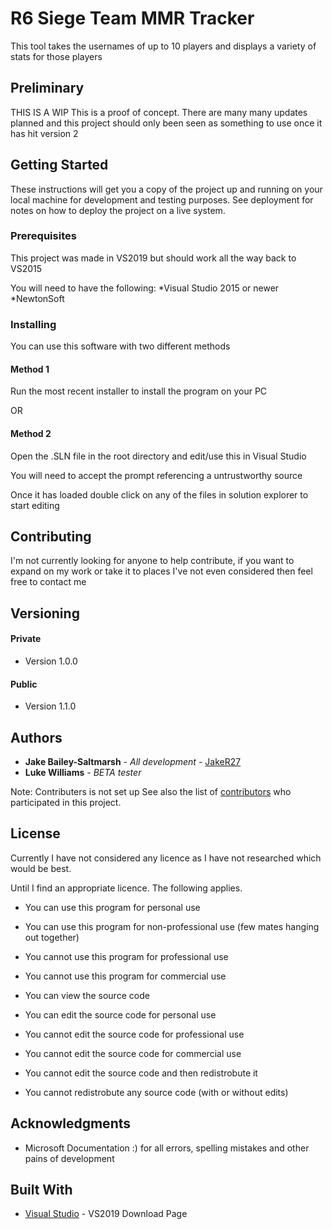 # R6 Siege Team MMR Tracker

This tool takes the usernames of up to 10 players and displays a variety of stats for those players


## Preliminary

THIS IS A WIP
This is a proof of concept. There are many many updates planned and this project should only been seen as something to use once it has hit version 2


## Getting Started

These instructions will get you a copy of the project up and running on your local machine for development and testing purposes. See deployment for notes on how to deploy the project on a live system.


### Prerequisites

This project was made in VS2019 but should work all the way back to VS2015

You will need to have the following:
*Visual Studio 2015 or newer
*NewtonSoft


### Installing

You can use this software with two different methods

#### Method 1
Run the most recent installer to install the program on your PC

OR

#### Method 2
Open the .SLN file in the root directory and edit/use this in Visual Studio

You will need to accept the prompt referencing a untrustworthy source

Once it has loaded double click on any of the files in solution explorer to start editing


## Contributing

I'm not currently looking for anyone to help contribute, if you want to expand on my work or take it to places I've not even considered then feel free to contact me

## Versioning

#### Private
* Version 1.0.0

#### Public
* Version 1.1.0

## Authors

* **Jake Bailey-Saltmarsh** - *All development* - [JakeR27](https://github.com/JakeR27)
* **Luke Williams** - *BETA tester*

Note: Contributers is not set up
See also the list of [contributors](https://github.com/JakeR27) who participated in this project.

## License

Currently I have not considered any licence as I have not researched which would be best.

Until I find an appropriate licence. The following applies.
* You can use this program for personal use
* You can use this program for non-professional use (few mates hanging out together)
* You cannot use this program for professional use
* You cannot use this program for commercial use

* You can view the source code
* You can edit the source code for personal use
* You cannot edit the source code for professional use
* You cannot edit the source code for commercial use
* You cannot edit the source code and then redistrobute it
* You cannot redistrobute any source code (with or without edits)

## Acknowledgments

* Microsoft Documentation :) for all errors, spelling mistakes and other pains of development

## Built With

* [Visual Studio](https://visualstudio.microsoft.com/vs/) - VS2019 Download Page

